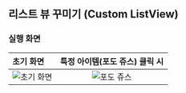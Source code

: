 ## 리스트 뷰 꾸미기 (Custom ListView)

### 실행 화면
  
| 초기 화면 | 특정 아이템(포도 쥬스) 클릭 시 |
|:--------|:--------:|
| ![초기 화면](https://user-images.githubusercontent.com/54324782/150060279-0c3fa97b-660a-4f40-bf77-470cba3192e9.png) | ![포도 쥬스](https://user-images.githubusercontent.com/54324782/150060384-74efe8f7-38d7-4fc7-96f7-fa48d05bffb7.png)
